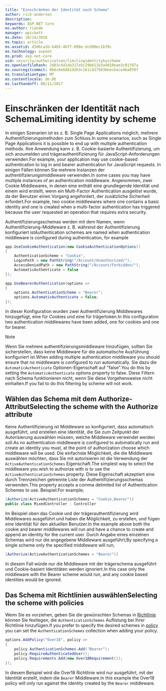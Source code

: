 ```yaml
---
title: "Einschränken der Identität nach Schema"
author: rick-anderson
description: 
keywords: ASP.NET Core
ms.author: riande
manager: wpickett
ms.date: 10/14/2016
ms.topic: article
ms.assetid: d3d6ca1b-b4b5-4bf7-898e-dcd90ec1bf8c
ms.technology: aspnet
ms.prod: asp.net-core
uid: security/authorization/limitingidentitybyscheme
ms.openlocfilehash: 2483c441da317a5c29b611b3a4910eae3c01fd7a
ms.sourcegitcommit: 0b6c8e6d81d2b3c161cd375036eecbace46a9707
ms.translationtype: MT
ms.contentlocale: de-DE
ms.lasthandoff: 08/11/2017
---
```

# <a name="limiting-identity-by-scheme"></a><span data-ttu-id="b01c9-103">Einschränken der Identität nach Schema</span><span class="sxs-lookup"><span data-stu-id="b01c9-103">Limiting identity by scheme</span></span>

<a name=security-authorization-limiting-by-scheme></a>

<span data-ttu-id="b01c9-104">In einigen Szenarien ist es z. B. Single Page Applications möglich, mehrere Authentifizierungsmethoden zum Schluss.</span><span class="sxs-lookup"><span data-stu-id="b01c9-104">In some scenarios, such as Single Page Applications it is possible to end up with multiple authentication methods.</span></span> <span data-ttu-id="b01c9-105">Ihre Anwendung kann z. B. Cookie-basierte Authentifizierung, um sich anzumelden und trägerauthentifizierung für JavaScript-Anforderungen verwenden.</span><span class="sxs-lookup"><span data-stu-id="b01c9-105">For example, your application may use cookie-based authentication to log in and bearer authentication for JavaScript requests.</span></span> <span data-ttu-id="b01c9-106">In einigen Fällen können Sie mehrere Instanzen der authentifizierungsmiddleware verwenden.</span><span class="sxs-lookup"><span data-stu-id="b01c9-106">In some cases you may have multiple instances of an authentication middleware.</span></span> <span data-ttu-id="b01c9-107">Angenommen, zwei Cookie Middlewares, in denen eine enthält eine grundlegende Identität und einem wird erstellt, wenn ein Multi-Factor Authentication ausgelöst wurde, da der Benutzer einen Vorgang angefordert, der zusätzliche Sicherheit erfordert.</span><span class="sxs-lookup"><span data-stu-id="b01c9-107">For example, two cookie middlewares where one contains a basic identity and one is created when a multi-factor authentication has triggered because the user requested an operation that requires extra security.</span></span>

<span data-ttu-id="b01c9-108">Authentifizierungsschemas werden mit dem Namen, wenn Authentifizierung-Middleware z. B. während der Authentifizierung konfiguriert ist</span><span class="sxs-lookup"><span data-stu-id="b01c9-108">Authentication schemes are named when authentication middleware is configured during authentication, for example</span></span>

```csharp
app.UseCookieAuthentication(new CookieAuthenticationOptions()
{
    AuthenticationScheme = "Cookie",
    LoginPath = new PathString("/Account/Unauthorized/"),
    AccessDeniedPath = new PathString("/Account/Forbidden/"),
    AutomaticAuthenticate = false
});

app.UseBearerAuthentication(options =>
{
    options.AuthenticationScheme = "Bearer";
    options.AutomaticAuthenticate = false;
});
```

<span data-ttu-id="b01c9-109">In dieser Konfiguration wurden zwei Authentifizierung Middlewares hinzugefügt, eine für Cookies und eine für trägertoken.</span><span class="sxs-lookup"><span data-stu-id="b01c9-109">In this configuration two authentication middlewares have been added, one for cookies and one for bearer.</span></span>

>[!NOTE]
><span data-ttu-id="b01c9-110">Wenn Sie mehrere authentifizierungsmiddleware hinzufügen, sollten Sie sicherstellen, dass keine Middleware für die automatische Ausführung konfiguriert ist.</span><span class="sxs-lookup"><span data-stu-id="b01c9-110">When adding multiple authentication middleware you should ensure that no middleware is configured to run automatically.</span></span> <span data-ttu-id="b01c9-111">Sie dazu die `AutomaticAuthenticate` Optionen-Eigenschaft auf "false".</span><span class="sxs-lookup"><span data-stu-id="b01c9-111">You do this by setting the `AutomaticAuthenticate` options property to false.</span></span> <span data-ttu-id="b01c9-112">Diese Filtern nach Schema funktionieren nicht, wenn Sie diese Vorgehensweise nicht einhalten.</span><span class="sxs-lookup"><span data-stu-id="b01c9-112">If you fail to do this filtering by scheme will not work.</span></span>

## <a name="selecting-the-scheme-with-the-authorize-attribute"></a><span data-ttu-id="b01c9-113">Wählen das Schema mit dem Authorize-Attribut</span><span class="sxs-lookup"><span data-stu-id="b01c9-113">Selecting the scheme with the Authorize attribute</span></span>

<span data-ttu-id="b01c9-114">Keine Authentifizierung ist Middleware so konfiguriert, dass automatisch ausgeführt, und erstellen eine Identität, die Sie zum Zeitpunkt der Autorisierung auswählen müssen, welche Middleware verwendet werden soll.</span><span class="sxs-lookup"><span data-stu-id="b01c9-114">As no authentication middleware is configured to automatically run and create an identity you must, at the point of authorization choose which middleware will be used.</span></span> <span data-ttu-id="b01c9-115">Die einfachste Möglichkeit, die die Middleware auswählen möchten, dass Sie mit autorisieren ist die Verwendung der `ActiveAuthenticationSchemes` Eigenschaft.</span><span class="sxs-lookup"><span data-stu-id="b01c9-115">The simplest way to select the middleware you wish to authorize with is to use the `ActiveAuthenticationSchemes` property.</span></span> <span data-ttu-id="b01c9-116">Diese Eigenschaft akzeptiert eine durch Trennzeichen getrennte Liste der Authentifizierungsschemas verwenden.</span><span class="sxs-lookup"><span data-stu-id="b01c9-116">This property accepts a comma delimited list of Authentication Schemes to use.</span></span> <span data-ttu-id="b01c9-117">Beispiel:</span><span class="sxs-lookup"><span data-stu-id="b01c9-117">For example;</span></span>

```csharp
[Authorize(ActiveAuthenticationSchemes = "Cookie,Bearer")]
public class MixedController : Controller
```

<span data-ttu-id="b01c9-118">Im Beispiel oben das Cookie und der trägerauthentifizierung wird Middlewares ausgeführt und haben die Möglichkeit, zu erstellen, und fügen eine Identität für den aktuellen Benutzer.</span><span class="sxs-lookup"><span data-stu-id="b01c9-118">In the example above both the cookie and bearer middlewares will run and have a chance to create and append an identity for the current user.</span></span> <span data-ttu-id="b01c9-119">Durch Angabe eines einzelnen Schemas wird nur die angegebene Middleware ausgeführt;</span><span class="sxs-lookup"><span data-stu-id="b01c9-119">By specifying a single scheme only the specified middleware will run;</span></span>

```csharp
[Authorize(ActiveAuthenticationSchemes = "Bearer")]
```

<span data-ttu-id="b01c9-120">In diesem Fall würde nur die Middleware mit der trägerschema ausgeführt und Cookie-basiert Identitäten werden ignoriert.</span><span class="sxs-lookup"><span data-stu-id="b01c9-120">In this case only the middleware with the Bearer scheme would run, and any cookie based identities would be ignored.</span></span>

## <a name="selecting-the-scheme-with-policies"></a><span data-ttu-id="b01c9-121">Das Schema mit Richtlinien auswählen</span><span class="sxs-lookup"><span data-stu-id="b01c9-121">Selecting the scheme with policies</span></span>

<span data-ttu-id="b01c9-122">Wenn Sie es vorziehen, geben Sie die gewünschten Schemas in [Richtlinie](policies.md#security-authorization-policies-based) können Sie festlegen, die `AuthenticationSchemes` Auflistung bei Ihrer Richtlinie hinzufügen.</span><span class="sxs-lookup"><span data-stu-id="b01c9-122">If you prefer to specify the desired schemes in [policy](policies.md#security-authorization-policies-based) you can set the `AuthenticationSchemes` collection when adding your policy.</span></span>

```csharp
options.AddPolicy("Over18", policy =>
{
    policy.AuthenticationSchemes.Add("Bearer");
    policy.RequireAuthenticatedUser();
    policy.Requirements.Add(new Over18Requirement());
});
```

<span data-ttu-id="b01c9-123">In diesem Beispiel wird die Over18 Richtlinie wird nur ausgeführt, mit der Identität erstellt, indem die `Bearer` Middleware.</span><span class="sxs-lookup"><span data-stu-id="b01c9-123">In this example the Over18 policy will only run against the identity created by the `Bearer` middleware.</span></span>
